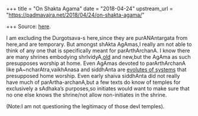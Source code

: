 +++
title = "On Shakta Agama"
date = "2018-04-24"
upstream_url = "https://padmavajra.net/2018/04/24/on-shakta-agama/"

+++
Source: [here](https://padmavajra.net/2018/04/24/on-shakta-agama/).

I am excluding the Durgotsava-s here,since they are purANAntargata from
here,and are temporary. But amongst shAkta AgAmas,I really am not able
to think of any one that is specifically meant for parArthArchanA. I
know there are many shrines embodying
shrIvidyA,[old](https://manasataramgini.wordpress.com/2007/10/17/rajitas-account-of-shrividyas-imprint-on-the-topography-of-himachal/)
and new,but the AgAma as such presupposes worship at home. Even AgAmas
devoted to parArthArchanA like pA\~ncharAtra,vaikhAnasa and siddhAnta
are [evolutes of
systems](https://manasataramgini.wordpress.com/2009/01/11/some-aspects-of-vaikhanasa-iconic-worship-and-their-parallels/)
that presupposed home worship. Even early shaiva siddhAnta did not
really have much of parArtha-archanA,but a few texts do know of temples
for exclusively a sAdhaka’s purposes,so initiates would want to make
sure that no one else knows the shrine/not allow non-initiates in the
shrine.

(Note:I am not questioning the legitimacy of those devI temples).
